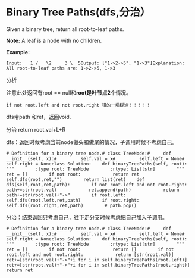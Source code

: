 # Binary Tree Paths\(dfs,分治）

Given a binary tree, return all root-to-leaf paths.

**Note:** A leaf is a node with no children.

**Example:**

```text
Input:   1 /   \2     3 \  5Output: ["1->2->5", "1->3"]Explanation: All root-to-leaf paths are: 1->2->5, 1->3
```

分析

注意此处返回有root == null和**root是叶节点2**个情况。

```text
if not root.left and not root.right 错的一塌糊涂！！！！！
```

dfs带path 和ret，返回void.

分治 return root.val+L+R

dfs：返回时候考虑当前node做头和做尾的情况，子调用时候不考虑自己。

```text
# Definition for a binary tree node.# class TreeNode:#     def __init__(self, x):#         self.val = x#         self.left = None#         self.right = Noneclass Solution:    def binaryTreePaths(self, root):        """        :type root: TreeNode        :rtype: List[str]        """        ret = []        if not root:            return ret        self.dfs(root,ret,"")        return list(ret)    def dfs(self,root,ret,path):        if not root.left and not root.right:            path+=str(root.val)            ret.append(path)            return        path+=str(root.val)+"->"        if root.left:            self.dfs(root.left,ret,path)        if root.right:            self.dfs(root.right,ret,path)        # path.pop()
```

分治：结束返回只考虑自己，往下走分支时候考虑把自己加入子调用。

```text
# Definition for a binary tree node.# class TreeNode:#     def __init__(self, x):#         self.val = x#         self.left = None#         self.right = Noneclass Solution:    def binaryTreePaths(self, root):        """        :type root: TreeNode        :rtype: List[str]        """        ret = []        if not root:            return []        if not root.left and not root.right:            return [str(root.val)]        ret+=[str(root.val)+"->"+i for i in self.binaryTreePaths(root.left)]        ret+=[str(root.val)+"->"+i for i in self.binaryTreePaths(root.right)]        return ret
```

